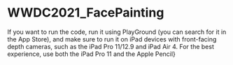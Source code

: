 # WWDC2021_FacePainting
If you want to run the code, run it using PlayGround (you can search for it in the App Store), and make sure to run it on iPad devices with front-facing depth cameras, such as the iPad Pro 11/12.9 and iPad Air 4. For the best experience, use both the iPad Pro 11 and the Apple Pencil}
